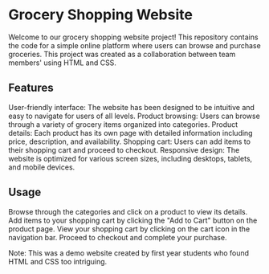 
# Grocery Shopping Website
Welcome to our grocery shopping website project! This repository contains the code for a simple online platform where users can browse and purchase groceries. This project was created as a collaboration between team members' using HTML and CSS.

## Features
User-friendly interface: The website has been designed to be intuitive and easy to navigate for users of all levels.
Product browsing: Users can browse through a variety of grocery items organized into categories.
Product details: Each product has its own page with detailed information including price, description, and availability.
Shopping cart: Users can add items to their shopping cart and proceed to checkout.
Responsive design: The website is optimized for various screen sizes, including desktops, tablets, and mobile devices.

## Usage
Browse through the categories and click on a product to view its details.
Add items to your shopping cart by clicking the "Add to Cart" button on the product page.
View your shopping cart by clicking on the cart icon in the navigation bar.
Proceed to checkout and complete your purchase.

Note: This was a demo website created by first year students who found HTML and CSS too intriguing.
